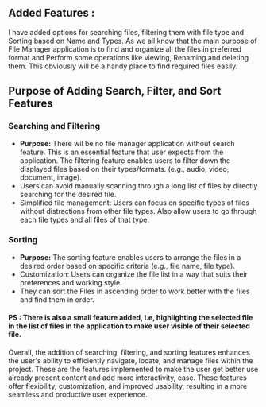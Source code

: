 ## Added Features : 

I have added options for searching files, filtering them with file type and Sorting based on Name and Types.
As we all know that the main purpose of File Manager application is to find and organize all the files in preferred format and Perform some operations like viewing, Renaming and deleting them. This obviously will be a handy place to find required files easily.

## Purpose of Adding Search, Filter, and Sort Features

### Searching and Filtering
- **Purpose:** There wil be no file manager application without search feature. This is an essential feature that user expects from the application. The filtering feature enables users to filter down the displayed files based on their types/formats. (e.g., audio, video, document, image).
- Users can avoid manually scanning through a long list of files by directly searching for the desired file.
- Simplified file management: Users can focus on specific types of files without distractions from other file types. Also allow users to go through each file types and all files of that type.

### Sorting
- **Purpose:** The sorting feature enables users to arrange the files in a desired order based on specific criteria (e.g., file name, file type).
- Customization: Users can organize the file list in a way that suits their preferences and working style.
- They can sort the Files in ascending order to work better with the files and find them in order.

#### PS : There is also a small feature added, i.e, highlighting the selected file in the list of files in the application to make user visible of their selected file. 

Overall, the addition of searching, filtering, and sorting features enhances the user's ability to efficiently navigate, locate, and manage files within the project. These are the features implemented to make the user get better use already present content and add more interactivity, ease. These features offer flexibility, customization, and improved usability, resulting in a more seamless and productive user experience.

